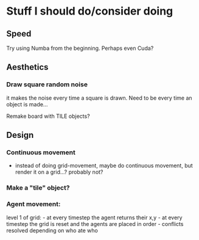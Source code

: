 
# Stuff I should do/consider doing


## Speed
Try using Numba from the beginning. Perhaps even Cuda?


## Aesthetics
### Draw square random noise
it makes the noise every time a square is drawn. Need to be every time an object is made...


Remake board with TILE objects?


## Design
### Continuous movement
- instead of doing grid-movement, maybe do continuous movement, but render it on a grid...? probably not?


### Make a "tile" object? 


### Agent movement:

level 1 of grid:
    - at every timestep the agent returns their x,y
    - at every timestep the grid is reset and the agents are placed in order
        - conflicts resolved depending on who ate who